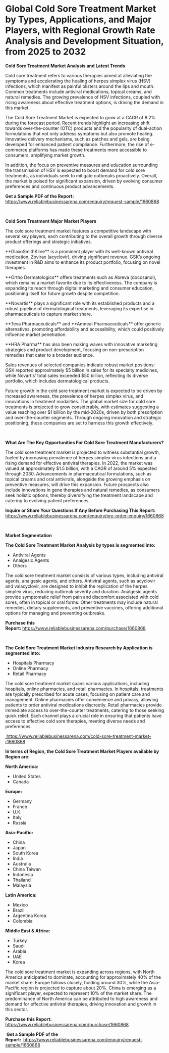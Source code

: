 <p><h1>Global Cold Sore Treatment Market by Types, Applications, and Major Players, with Regional Growth Rate Analysis and Development Situation, from 2025 to 2032</h1></p><p><strong>Cold Sore Treatment Market Analysis and Latest Trends</strong></p>
<p><p>Cold sore treatment refers to various therapies aimed at alleviating the symptoms and accelerating the healing of herpes simplex virus (HSV) infections, which manifest as painful blisters around the lips and mouth. Common treatments include antiviral medications, topical creams, and natural remedies. The growing prevalence of HSV infections, coupled with rising awareness about effective treatment options, is driving the demand in this market.</p><p>The Cold Sore Treatment Market is expected to grow at a CAGR of 8.2% during the forecast period. Recent trends highlight an increasing shift towards over-the-counter (OTC) products and the popularity of dual-action formulations that not only address symptoms but also promote healing. Innovative delivery mechanisms, such as patches and gels, are being developed for enhanced patient compliance. Furthermore, the rise of e-commerce platforms has made these treatments more accessible to consumers, amplifying market growth. </p><p>In addition, the focus on preventive measures and education surrounding the transmission of HSV is expected to boost demand for cold sore treatments, as individuals seek to mitigate outbreaks proactively. Overall, the market is poised for significant expansion, driven by evolving consumer preferences and continuous product advancements.</p></p>
<p><strong>Get a Sample PDF of the Report:&nbsp;</strong> <a href="https://www.reliablebusinessarena.com/enquiry/request-sample/1660868?utm_campaign=2639&utm_medium=2&utm_source=Github&utm_content=ia&utm_term=13042025&utm_id=cold-sore-treatment">https://www.reliablebusinessarena.com/enquiry/request-sample/1660868</a></p>
<p>&nbsp;</p>
<p><strong>Cold Sore Treatment Major Market Players</strong></p>
<p><p>The cold sore treatment market features a competitive landscape with several key players, each contributing to the overall growth through diverse product offerings and strategic initiatives. </p><p>**GlaxoSmithKline** is a prominent player with its well-known antiviral medication, Zovirax (acyclovir), driving significant revenue. GSK’s ongoing investment in R&D aims to enhance its product portfolio, focusing on novel therapies. </p><p>**Ortho Dermatologics** offers treatments such as Abreva (docosanol), which remains a market favorite due to its effectiveness. The company is expanding its reach through digital marketing and consumer education, positioning itself for future growth despite competition.</p><p>**Novartis** plays a significant role with its established products and a robust pipeline of dermatological treatments, leveraging its expertise in pharmaceuticals to capture market share.</p><p>**Teva Pharmaceuticals** and **Amneal Pharmaceuticals** offer generic alternatives, promoting affordability and accessibility, which could positively influence market penetration.</p><p>**HRA Pharma** has also been making waves with innovative marketing strategies and product development, focusing on non-prescription remedies that cater to a broader audience.</p><p>Sales revenues of selected companies indicate robust market positions: GSK reported approximately $5 billion in sales for its specialty medicines, while Novartis’ total sales exceeded $50 billion, reflecting its diverse portfolio, which includes dermatological products.</p><p>Future growth in the cold sore treatment market is expected to be driven by increased awareness, the prevalence of herpes simplex virus, and innovations in treatment modalities. The global market size for cold sore treatments is projected to grow considerably, with estimates suggesting a value reaching over $1 billion by the mid-2020s, driven by both prescription and over-the-counter segments. Through ongoing innovation and strategic positioning, these companies are set to harness this growth effectively.</p></p>
<p>&nbsp;</p>
<p><strong>What Are The Key Opportunities For Cold Sore Treatment Manufacturers?</strong></p>
<p><p>The cold sore treatment market is projected to witness substantial growth, fueled by increasing prevalence of herpes simplex virus infections and a rising demand for effective antiviral therapies. In 2022, the market was valued at approximately $1.5 billion, with a CAGR of around 5% expected through 2030. Advancements in pharmaceutical formulations, such as topical creams and oral antivirals, alongside the growing emphasis on preventive measures, will drive this expansion. Future prospects also include innovations in gene therapies and natural remedies, as consumers seek holistic options, thereby diversifying the treatment landscape and catering to evolving patient preferences.</p></p>
<p><strong>Inquire or Share Your Questions If Any Before Purchasing This Report:</strong> <a href="https://www.reliablebusinessarena.com/enquiry/pre-order-enquiry/1660868?utm_campaign=2639&utm_medium=2&utm_source=Github&utm_content=ia&utm_term=13042025&utm_id=cold-sore-treatment">https://www.reliablebusinessarena.com/enquiry/pre-order-enquiry/1660868</a></p>
<p>&nbsp;</p>
<p><strong>Market Segmentation</strong></p>
<p><strong>The Cold Sore Treatment Market Analysis by types is segmented into:</strong></p>
<p><ul><li>Antiviral Agents</li><li>Analgesic Agents</li><li>Others</li></ul></p>
<p><p>The cold sore treatment market consists of various types, including antiviral agents, analgesic agents, and others. Antiviral agents, such as acyclovir and valacyclovir, are designed to inhibit the replication of the herpes simplex virus, reducing outbreak severity and duration. Analgesic agents provide symptomatic relief from pain and discomfort associated with cold sores, often in topical or oral forms. Other treatments may include natural remedies, dietary supplements, and preventive vaccines, offering additional options for managing and preventing outbreaks.</p></p>
<p><strong>Purchase this Report:&nbsp;</strong><a href="https://www.reliablebusinessarena.com/purchase/1660868?utm_campaign=2639&utm_medium=2&utm_source=Github&utm_content=ia&utm_term=13042025&utm_id=cold-sore-treatment">https://www.reliablebusinessarena.com/purchase/1660868</a></p>
<p>&nbsp;</p>
<p><strong>The Cold Sore Treatment Market Industry Research by Application is segmented into:</strong></p>
<p><ul><li>Hospitals Pharmacy</li><li>Online Pharmacy</li><li>Retail Pharmacy</li></ul></p>
<p><p>The cold sore treatment market spans various applications, including hospitals, online pharmacies, and retail pharmacies. In hospitals, treatments are typically prescribed for acute cases, focusing on patient care and management. Online pharmacies offer convenience and privacy, allowing patients to order antiviral medications discreetly. Retail pharmacies provide immediate access to over-the-counter treatments, catering to those seeking quick relief. Each channel plays a crucial role in ensuring that patients have access to effective cold sore therapies, meeting diverse needs and preferences.</p></p>
<p><a href="https://www.reliablebusinessarena.com/cold-sore-treatment-market-r1660868?utm_campaign=2639&utm_medium=2&utm_source=Github&utm_content=ia&utm_term=13042025&utm_id=cold-sore-treatment">&nbsp;https://www.reliablebusinessarena.com/cold-sore-treatment-market-r1660868</a></p>
<p><strong>In terms of Region, the Cold Sore Treatment Market Players available by Region are:</strong></p>
<p>
    <p> <strong> North America: </strong>
        <ul>
            <li>United States</li>
            <li>Canada</li>
        </ul>
        </p> 
    <p> <strong> Europe: </strong>
        <ul>
            <li>Germany</li>
            <li>France</li>
            <li>U.K.</li>
            <li>Italy</li>
            <li>Russia</li>
        </ul>
        </p> 
    <p> <strong> Asia-Pacific: </strong>
        <ul>
            <li>China</li>
            <li>Japan</li>
            <li>South Korea</li>
            <li>India</li>
            <li>Australia</li>
            <li>China Taiwan</li>
            <li>Indonesia</li>
            <li>Thailand</li>
            <li>Malaysia</li>
        </ul>
        </p> 
    <p> <strong> Latin America: </strong>
        <ul>
            <li>Mexico</li>
            <li>Brazil</li>
            <li>Argentina Korea</li>
            <li>Colombia</li>
        </ul>
        </p> 
    <p> <strong> Middle East & Africa: </strong>
        <ul>
            <li>Turkey</li>
            <li>Saudi</li>
            <li>Arabia</li>
            <li>UAE</li>
            <li>Korea</li>
        </ul>
    </p>
    </p>
<p><p>The cold sore treatment market is expanding across regions, with North America anticipated to dominate, accounting for approximately 40% of the market share. Europe follows closely, holding around 30%, while the Asia-Pacific region is projected to capture about 20%. China is emerging as a significant player, expected to represent 10% of the market share. The predominance of North America can be attributed to high awareness and demand for effective antiviral therapies, driving innovation and growth in this sector.</p></p>
<p><strong>Purchase this Report: </strong><a href="https://www.reliablebusinessarena.com/purchase/1660868?utm_campaign=2639&utm_medium=2&utm_source=Github&utm_content=ia&utm_term=13042025&utm_id=cold-sore-treatment">https://www.reliablebusinessarena.com/purchase/1660868</a></p>
<p>&nbsp;<strong>Get a Sample PDF of the Report:&nbsp;&nbsp;</strong><a href="https://www.reliablebusinessarena.com/enquiry/request-sample/1660868?utm_campaign=2639&utm_medium=2&utm_source=Github&utm_content=ia&utm_term=13042025&utm_id=cold-sore-treatment">https://www.reliablebusinessarena.com/enquiry/request-sample/1660868</a></p>
<p><strong></strong></p>
<p><p></p><p></p><p></p></p>
